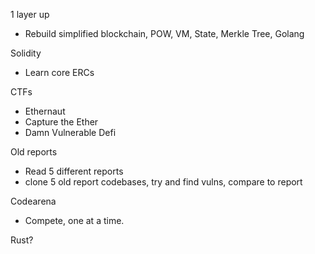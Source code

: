 1 layer up
- Rebuild simplified blockchain, POW, VM, State, Merkle Tree, Golang

Solidity
- Learn core ERCs

CTFs
- Ethernaut
- Capture the Ether
- Damn Vulnerable Defi

Old reports
- Read 5 different reports
- clone 5 old report codebases, try and find vulns, compare to report

Codearena
- Compete, one at a time.

Rust?
